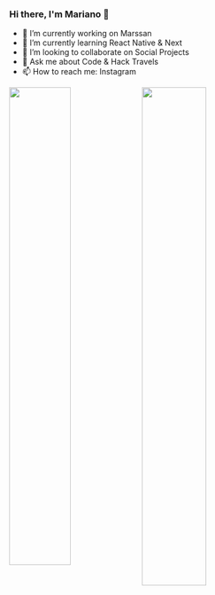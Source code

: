 ### Hi there, I'm Mariano 👋

- 🔭 I’m currently working on Marssan
- 🌱 I’m currently learning React Native & Next
- 👯 I’m looking to collaborate on Social Projects
- 💬 Ask me about Code & Hack Travels
- 📫 How to reach me: Instagram

<!--
**marianozamora/marianozamora** is a ✨ _special_ ✨ repository because its `README.md` (this file) appears on your GitHub profile.

Here are some ideas to get you started:

- 🔭 I’m currently working on ...
- 🌱 I’m currently learning ...
- 👯 I’m looking to collaborate on ...
- 🤔 I’m looking for help with ...
- 💬 Ask me about ...
- 📫 How to reach me: ...
- 😄 Pronouns: ...
- ⚡ Fun fact: ...
-->

<img align="left" width="47%" src="https://github-readme-stats.vercel.app/api?username=marianozamora&show_icons=true&theme=radical" />
<img width="48%" src="https://github-readme-stats.vercel.app/api/top-langs/?username=marianozamora&layout=compact&theme=radical" />
